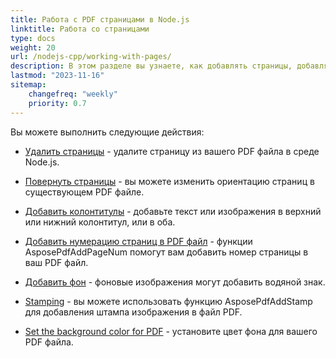 ```yaml
---
title: Работа с PDF страницами в Node.js
linktitle: Работа со страницами
type: docs
weight: 20
url: /nodejs-cpp/working-with-pages/
description: В этом разделе вы узнаете, как добавлять страницы, добавлять колонтитулы, поворачивать страницы. Aspose.PDF для Node.js через C++ объясняет вам все детали по этой теме.
lastmod: "2023-11-16"
sitemap:
    changefreq: "weekly"
    priority: 0.7
---
```


Вы можете выполнить следующие действия:

- [Удалить страницы](/pdf/nodejs-cpp/delete-pages/) - удалите страницу из вашего PDF файла в среде Node.js.
- [Повернуть страницы](/pdf/nodejs-cpp/rotate-pages/) - вы можете изменить ориентацию страниц в существующем PDF файле.
- [Добавить колонтитулы](/pdf/nodejs-cpp/add-headers-and-footers-of-pdf-file/) - добавьте текст или изображения в верхний или нижний колонтитул, или в оба.
- [Добавить нумерацию страниц в PDF файл](/pdf/nodejs-cpp/add-page-number/) - функции AsposePdfAddPageNum помогут вам добавить номер страницы в ваш PDF файл.

- [Добавить фон](/pdf/nodejs-cpp/add-background/) - фоновые изображения могут добавить водяной знак.
- [Stamping](/pdf/nodejs-cpp/stamping/) - вы можете использовать функцию AsposePdfAddStamp для добавления штампа изображения в файл PDF.
- [Set the background color for PDF](/pdf/nodejs-cpp/set-background-color/) - установите цвет фона для вашего PDF файла.